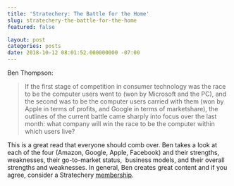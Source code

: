 ```yaml
---
title: 'Stratechery: The Battle for the Home'
slug: stratechery-the-battle-for-the-home
featured: false

layout: post
categories: posts
date: 2018-10-12 08:01:52.000000000 -07:00
---
```


Ben Thompson:

> If the first stage of competition in consumer technology was the race to be the computer users went to (won by Microsoft and the PC), and the second was to be the computer users carried with them (won by Apple in terms of profits, and Google in terms of marketshare), the outlines of the current battle came sharply into focus over the last month: what company will win the race to be the computer within which users live?

This is a great read that everyone should comb over. Ben takes a look at each of the four (Amazon, Google, Apple, Facebook) and their strengths, weaknesses, their go-to-market status, &nbsp;business models, and their overall strengths and weaknesses. In general, Ben creates great content and if you agree, consider a Stratechery [membership](https://stratechery.com/membership/).

